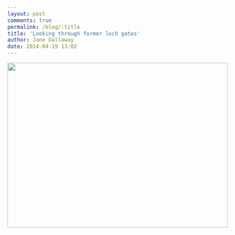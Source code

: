 ```yaml
---
layout: post
comments: true
permalink: /blog/:title
title: 'Looking through former loch gates'
author: Jane Dallaway
date: 2014-04-19 13:02
---
```


<div><a href="//static.skitters.dallaway.com/tp_IMG_20140419_123925.JPG"><img src="//static.skitters.dallaway.com/tp_thumb_IMG_20140419_123925.JPG" width="500" height="375"/></a></div>


  
      
